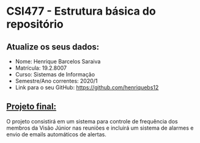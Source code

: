 # CSI477 - Estrutura básica do repositório

## Atualize os seus dados:

- Nome: Henrique Barcelos Saraiva
- Matrícula: 19.2.8007
- Curso: Sistemas de Informação
- Semestre/Ano correntes: 2020/1
- Link para o seu GitHub: https://github.com/henriquebs12

## [Projeto final:](./Projeto/README.md) 

O projeto consistirá em um sistema para controle de frequência dos membros da Visão Júnior nas reuniões e incluirá um sistema de alarmes e envio de emails automáticos de alertas.

